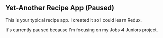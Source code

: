 ## Yet-Another Recipe App (Paused)

This is your typical recipe app. I created it so I could learn Redux.

It's currently paused because I'm focusing on my Jobs 4 Juniors project.
